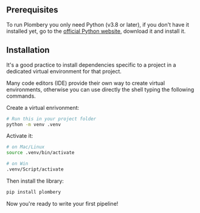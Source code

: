 ## Prerequisites

To run Plombery you only need Python (v3.8 or later), if you don't have it installed yet, go
to the [official Python website](https://www.python.org/downloads/), download it
and install it.

## Installation

It's a good practice to install dependencies specific to a project in
a dedicated virtual environment for that project.

Many code editors (IDE) provide their own way to create virtual environments,
otherwise you can use directly the shell typing the following commands.

Create a virtual enrivonment:

```bash
# Run this in your project folder
python -m venv .venv
```

Activate it:
```bash
# on Mac/Linux
source .venv/bin/activate
```

```sh
# on Win
.venv/Script/activate
```

Then install the library:

```sh
pip install plombery
```

Now you're ready to write your first pipeline!
